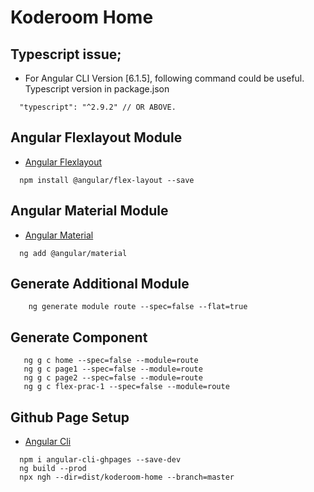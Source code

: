 # Koderoom Home

## Typescript issue; 
* For Angular CLI Version [6.1.5], following command could be useful. Typescript version in package.json
```
  "typescript": "^2.9.2" // OR ABOVE.
```


## Angular Flexlayout Module
* [Angular Flexlayout](https://github.com/angular/flex-layout)
```
  npm install @angular/flex-layout --save
```

## Angular Material Module
* [Angular Material](https://material.angular.io/)
```
  ng add @angular/material
```

## Generate Additional Module
```
    ng generate module route --spec=false --flat=true
```

## Generate Component
```
   ng g c home --spec=false --module=route
   ng g c page1 --spec=false --module=route
   ng g c page2 --spec=false --module=route
   ng g c flex-prac-1 --spec=false --module=route
```


## Github Page Setup
* [Angular Cli](https://github.com/angular-schule/angular-cli-ghpages)
```
  npm i angular-cli-ghpages --save-dev
  ng build --prod
  npx ngh --dir=dist/koderoom-home --branch=master
```

